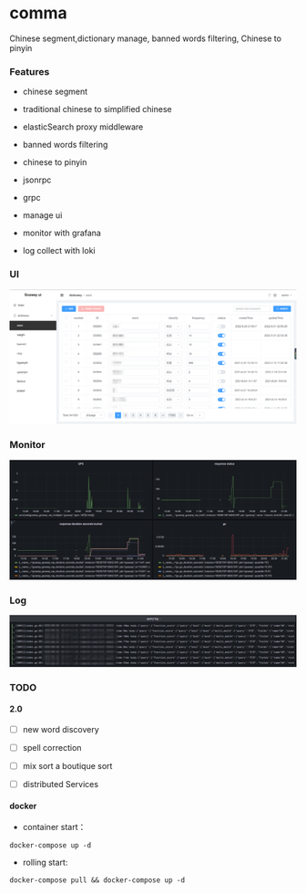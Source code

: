 # comma

Chinese segment,dictionary manage, banned words filtering, Chinese to pinyin

### Features

*   chinese segment

*   traditional chinese to simplified chinese

*   elasticSearch proxy middleware

*   banned words filtering

*   chinese to pinyin

*   jsonrpc

*   grpc

*   manage ui

*   monitor with grafana

*   log collect with loki

### UI

![base ui](.doc/img/base_ui.png)

### Monitor

![grafana](.doc/img/grafana.png)

### Log

![grafana](.doc/img/loki.png)

### TODO

#### 2.0

*   [ ] new word discovery

*   [ ] spell correction

*   [ ] mix sort a boutique sort

*   [ ] distributed Services

#### docker

*   container start：

```shell
docker-compose up -d
```

*   rolling start:

```shell
docker-compose pull && docker-compose up -d
```

